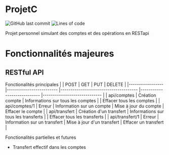 # ProjetC
![GitHub last commit](https://img.shields.io/github/last-commit/Dalto1/ProjetC)
![Lines of code](https://img.shields.io/tokei/lines/github/Dalto1/ProjetC)

Projet personnel simulant des comptes et des opérations en RESTapi

# Fonctionnalités majeures

## RESTful API
Fonctionalités principales
|                 	| POST                    	| GET                                  	| PUT                        	| DELETE                      	|
|-----------------	|-------------------------	|--------------------------------------	|----------------------------	|-----------------------------	|
| api/comptes     	| Création compte         	| Informations sur tous les comptes    	|                            	| Effacer tous les comptes    	|
| api/comptes/1   	| Erreur                  	| Information sur un compte            	| Mise à jour du compte      	| Effacer le compte           	|
| api/transfert   	| Création d'un transfert 	| Informations sur tous les transferts 	|                            	| Effacer tous les transferts 	|
| api/transfert/1 	| Erreur                  	| Information sur un transfert         	| Mise à jour d'un transfert 	| Effacer un transfert        	|

Fonctionalités partielles et futures
* Transfert effectif dans les comptes